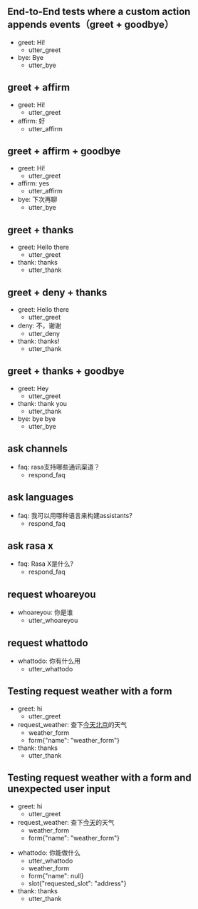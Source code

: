 ## End-to-End tests where a custom action appends events（greet + goodbye）
* greet: Hi!
  - utter_greet
* bye: Bye
  - utter_bye

## greet + affirm
* greet: Hi!
  - utter_greet
* affirm: 好
  - utter_affirm

## greet + affirm + goodbye
* greet: Hi!
  - utter_greet
* affirm: yes
  - utter_affirm
* bye: 下次再聊
  - utter_bye
  
## greet + thanks
* greet: Hello there
  - utter_greet
* thank: thanks
  - utter_thank
  
## greet + deny + thanks
* greet: Hello there
  - utter_greet
* deny: 不，谢谢
  - utter_deny
* thank: thanks!
  - utter_thank

## greet + thanks + goodbye
* greet: Hey
  - utter_greet
* thank: thank you
  - utter_thank
* bye: bye bye
  - utter_bye
  
## ask channels
* faq: rasa支持哪些通讯渠道？
  - respond_faq

## ask languages
* faq: 我可以用哪种语言来构建assistants?
  - respond_faq

## ask rasa x
* faq: Rasa X是什么?
  - respond_faq
  
## request whoareyou
* whoareyou: 你是谁
  - utter_whoareyou
  
## request whattodo
* whattodo: 你有什么用
  - utter_whattodo

## Testing request weather with a form
* greet: hi
    - utter_greet
* request_weather: 查下[今天](date-time)[北京](address)的天气
    - weather_form
    - form{"name": "weather_form"}
* thank: thanks
    - utter_thank

## Testing request weather with a form and unexpected user input
* greet: hi
    - utter_greet
* request_weather: 查下[今天](date-time)的天气
    - weather_form
    - form{"name": "weather_form"}
<!-- The user sends a message which should not be handled by the form. -->
* whattodo: 你能做什么
    - utter_whattodo
    - weather_form
    - form{"name": null}
    - slot{"requested_slot": "address"}
* thank: thanks
    - utter_thank